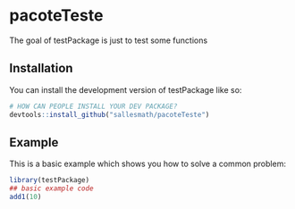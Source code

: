 # pacoteTeste

<!-- badges: start -->

<!-- badges: end -->

The goal of testPackage is just to test some functions

## Installation

You can install the development version of testPackage like so:

``` r
# HOW CAN PEOPLE INSTALL YOUR DEV PACKAGE?
devtools::install_github("sallesmath/pacoteTeste")
```

## Example

This is a basic example which shows you how to solve a common problem:

``` r
library(testPackage)
## basic example code
add1(10)
```
